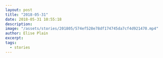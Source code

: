 ```yaml
---
layout: post
title: "2018-05-31"
date: 2018-05-31 10:55:18
description: 
image: "/assets/stories/201805/574ef528e78df174745da7cf4d921470.mp4"
author: Elise Plain
excerpt: 
tags: 
  - stories
---
```



<p></p>
